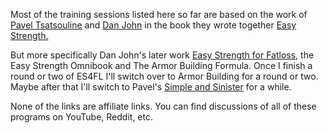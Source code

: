 
Most of the training sessions listed here so far are based on the work of 
[Pavel Tsatsouline](https://www.strongfirst.com/about/pavel-tsatsouline/) and 
[Dan John](https://danjohnuniversity.com/) in the book they wrote together 
[Easy Strength.](https://www.dragondoor.com/easy-strength-ebook/?srsltid=AfmBOorbU7hZq2NAQ0t1NLdv4ndij_SGJnGAiJhcl1L-EVwDHcRTH2hZ)

But more specifically Dan John's later work 
[Easy Strength for Fatloss](https://danjohnuniversity.com/bookstore), the Easy 
Strength Omnibook and The Armor Building Formula. Once I finish a round or two
of ES4FL I'll switch over to Armor Building for a round or two. Maybe after that
I'll switch to Pavel's 
[Simple and Sinister](https://www.strongfirst.com/shop/books/simple-sinister-book/)
for a while.

None of the links are affiliate links. You can find discussions of all of these 
programs on YouTube, Reddit, etc.

